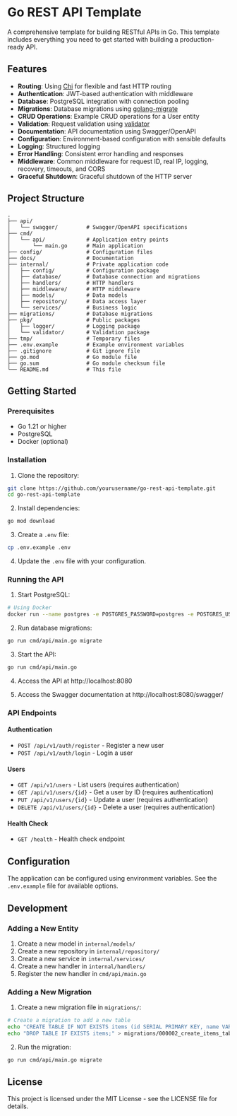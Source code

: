 # Go REST API Template

A comprehensive template for building RESTful APIs in Go. This template includes everything you need to get started with building a production-ready API.

## Features

- **Routing**: Using [Chi](https://github.com/go-chi/chi) for flexible and fast HTTP routing
- **Authentication**: JWT-based authentication with middleware
- **Database**: PostgreSQL integration with connection pooling
- **Migrations**: Database migrations using [golang-migrate](https://github.com/golang-migrate/migrate)
- **CRUD Operations**: Example CRUD operations for a User entity
- **Validation**: Request validation using [validator](https://github.com/go-playground/validator)
- **Documentation**: API documentation using Swagger/OpenAPI
- **Configuration**: Environment-based configuration with sensible defaults
- **Logging**: Structured logging
- **Error Handling**: Consistent error handling and responses
- **Middleware**: Common middleware for request ID, real IP, logging, recovery, timeouts, and CORS
- **Graceful Shutdown**: Graceful shutdown of the HTTP server

## Project Structure

```
.
├── api/
│   └── swagger/         # Swagger/OpenAPI specifications
├── cmd/
│   └── api/             # Application entry points
│       └── main.go      # Main application
├── config/              # Configuration files
├── docs/                # Documentation
├── internal/            # Private application code
│   ├── config/          # Configuration package
│   ├── database/        # Database connection and migrations
│   ├── handlers/        # HTTP handlers
│   ├── middleware/      # HTTP middleware
│   ├── models/          # Data models
│   ├── repository/      # Data access layer
│   └── services/        # Business logic
├── migrations/          # Database migrations
├── pkg/                 # Public packages
│   ├── logger/          # Logging package
│   └── validator/       # Validation package
├── tmp/                 # Temporary files
├── .env.example         # Example environment variables
├── .gitignore           # Git ignore file
├── go.mod               # Go module file
├── go.sum               # Go module checksum file
└── README.md            # This file
```

## Getting Started

### Prerequisites

- Go 1.21 or higher
- PostgreSQL
- Docker (optional)

### Installation

1. Clone the repository:

```bash
git clone https://github.com/yourusername/go-rest-api-template.git
cd go-rest-api-template
```

2. Install dependencies:

```bash
go mod download
```

3. Create a `.env` file:

```bash
cp .env.example .env
```

4. Update the `.env` file with your configuration.

### Running the API

1. Start PostgreSQL:

```bash
# Using Docker
docker run --name postgres -e POSTGRES_PASSWORD=postgres -e POSTGRES_USER=postgres -e POSTGRES_DB=go_rest_api -p 5432:5432 -d postgres
```

2. Run database migrations:

```bash
go run cmd/api/main.go migrate
```

3. Start the API:

```bash
go run cmd/api/main.go
```

4. Access the API at http://localhost:8080

5. Access the Swagger documentation at http://localhost:8080/swagger/

### API Endpoints

#### Authentication

- `POST /api/v1/auth/register` - Register a new user
- `POST /api/v1/auth/login` - Login a user

#### Users

- `GET /api/v1/users` - List users (requires authentication)
- `GET /api/v1/users/{id}` - Get a user by ID (requires authentication)
- `PUT /api/v1/users/{id}` - Update a user (requires authentication)
- `DELETE /api/v1/users/{id}` - Delete a user (requires authentication)

#### Health Check

- `GET /health` - Health check endpoint

## Configuration

The application can be configured using environment variables. See the `.env.example` file for available options.

## Development

### Adding a New Entity

1. Create a new model in `internal/models/`
2. Create a new repository in `internal/repository/`
3. Create a new service in `internal/services/`
4. Create a new handler in `internal/handlers/`
5. Register the new handler in `cmd/api/main.go`

### Adding a New Migration

1. Create a new migration file in `migrations/`:

```bash
# Create a migration to add a new table
echo "CREATE TABLE IF NOT EXISTS items (id SERIAL PRIMARY KEY, name VARCHAR(100) NOT NULL);" > migrations/000002_create_items_table.up.sql
echo "DROP TABLE IF EXISTS items;" > migrations/000002_create_items_table.down.sql
```

2. Run the migration:

```bash
go run cmd/api/main.go migrate
```

## License

This project is licensed under the MIT License - see the LICENSE file for details.